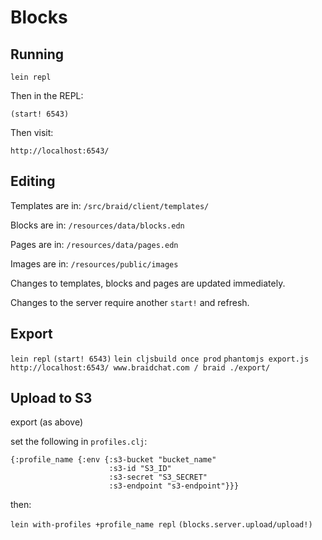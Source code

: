 # Blocks

## Running

```
lein repl
```
Then in the REPL:
```
(start! 6543)
```
Then visit:
```
http://localhost:6543/
```

## Editing

Templates are in:
`/src/braid/client/templates/`

Blocks are in:
`/resources/data/blocks.edn`

Pages are in:
`/resources/data/pages.edn`

Images are in:
`/resources/public/images`



Changes to templates, blocks and pages are updated immediately.

Changes to the server require another `start!` and refresh.


## Export

`lein repl`
`(start! 6543)`
`lein cljsbuild once prod`
`phantomjs export.js http://localhost:6543/ www.braidchat.com / braid ./export/`


## Upload to S3

export (as above)

set the following in `profiles.clj`:

```
{:profile_name {:env {:s3-bucket "bucket_name"
                      :s3-id "S3_ID"
                      :s3-secret "S3_SECRET"
                      :s3-endpoint "s3-endpoint"}}}
```

then:

`lein with-profiles +profile_name repl`
`(blocks.server.upload/upload!)`
